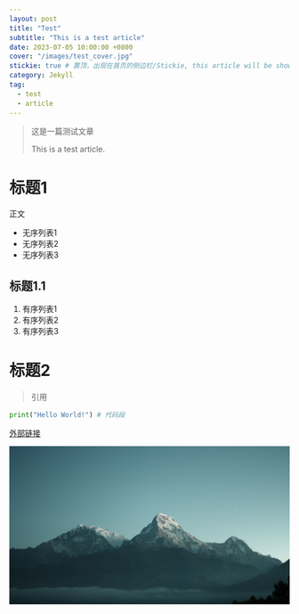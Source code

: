 ```yaml
---
layout: post
title: "Test"
subtitle: "This is a test article"
date: 2023-07-05 10:00:00 +0800
cover: "/images/test_cover.jpg"
stickie: true # 置顶，出现在首页的侧边栏/Stickie, this article will be shown in the sidebar of the homepage.
category: Jekyll
tag:
  - test
  - article
---
```


> 这是一篇测试文章
>
> This is a test article.

# 标题1

正文

* 无序列表1
* 无序列表2
* 无序列表3

## 标题1.1

1. 有序列表1
2. 有序列表2
3. 有序列表3

# 标题2

> 引用

```python
print("Hello World!") # 代码段
```

[外部链接](https://www.bilibili.com)

![图片](/images/default_cover.jpg)
